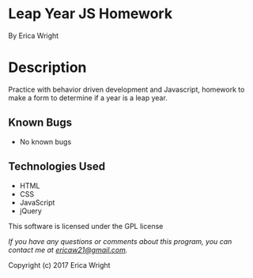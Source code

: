 # **Leap Year JS Homework**
By Erica Wright

# Description
Practice with behavior driven development and Javascript, homework to make a form to determine if a year is a leap year.

## Known Bugs
* No known bugs

## Technologies Used
* HTML
* CSS
* JavaScript
* jQuery

This software is licensed under the GPL license

_If you have any questions or comments about this program, you can contact me at [ericaw21@gmail.com](mailto:ericaw21@gmail.com)._

Copyright (c) 2017 Erica Wright
